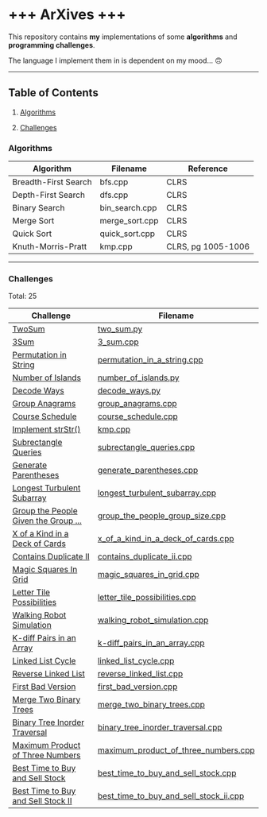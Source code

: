 # +++ ArXives +++
This repository contains **my** implementations of some **algorithms** and **programming challenges**. 

The language I implement them in is dependent on my mood... 🙃

---
## Table of Contents 
1. [Algorithms](#Algorithms)

2. [Challenges](#Challenges)

### Algorithms
| Algorithm | Filename | Reference |
--- | --- | ---
Breadth-First Search | bfs.cpp | CLRS | 
Depth-First Search | dfs.cpp | CLRS | 
Binary Search | bin_search.cpp | CLRS | 
Merge Sort | merge_sort.cpp | CLRS | 
Quick Sort | quick_sort.cpp | CLRS | 
Knuth-Morris-Pratt | kmp.cpp | CLRS, pg 1005-1006 |

---
### Challenges

Total: 25

| Challenge | Filename |
--- | --- 
[TwoSum](https://leetcode.com/problems/two-sum) |  [two_sum.py](two_sum.py) | Python | 
[3Sum](https://leetcode.com/problems/3sum) |  [3_sum.cpp](3_sum.cpp) | 
[Permutation in String](https://leetcode.com/problems/permutation-in-string) |  [permutation_in_a_string.cpp](permutation_in_a_string.cpp) | 
[Number of Islands](https://leetcode.com/problems/number-of-islands) |  [number_of_islands.py](number_of_islands.py) | Python | 
[Decode Ways](https://leetcode.com/problems/decode-ways) |  [decode_ways.py](decode_ways.py) | Python | 
[Group Anagrams](https://leetcode.com/problems/group-anagrams) |  [group_anagrams.cpp](group_anagrams.cpp) | 
[Course Schedule](https://leetcode.com/problems/course-schedule) |  [course_schedule.cpp](course_schedule.cpp) | 
[Implement strStr()](https://leetcode.com/problems/implement-strstr) |  [kmp.cpp](kmp.cpp) | 
[Subrectangle Queries](https://leetcode.com/problems/subrectangle-queries) |  [subrectangle_queries.cpp](subrectangle_queries.cpp) | 
[Generate Parentheses](https://leetcode.com/problems/generate-parentheses) |  [generate_parentheses.cpp](generate_parentheses.cpp) | 
[Longest Turbulent Subarray](https://leetcode.com/problems/longest-turbulent-subarray) |  [longest_turbulent_subarray.cpp](longest_turbulent_subarray.cpp) | 
[Group the People Given the Group ...](https://leetcode.com/problems/group-the-people-given-the-group-size-they-belong-to) |  [group_the_people_group_size.cpp](group_the_people_group_size.cpp) | 
[X of a Kind in a Deck of Cards](https://leetcode.com/problems/x-of-a-kind-in-a-deck-of-cards) |  [x_of_a_kind_in_a_deck_of_cards.cpp](x_of_a_kind_in_a_deck_of_cards.cpp) | 
[Contains Duplicate II](https://leetcode.com/problems/contains-duplicate-ii/)|  [contains_duplicate_ii.cpp](contains_duplicate_ii.cpp) | 
[Magic Squares In Grid](https://leetcode.com/problems/magic-squares-in-grid) |  [magic_squares_in_grid.cpp](magic_squares_in_grid.cpp) | 
[Letter Tile Possibilities](https://leetcode.com/problems/letter-tile-possibilities) |  [letter_tile_possibilities.cpp](letter_tile_possibilities.cpp) | 
[Walking Robot Simulation](https://leetcode.com/problems/walking-robot-simulation) |  [walking_robot_simulation.cpp](walking_robot_simulation.cpp) | 
[K-diff Pairs in an Array](https://leetcode.com/problems/k-diff-pairs-in-an-array) |  [k-diff_pairs_in_an_array.cpp](k-diff_pairs_in_an_array.cpp) | 
[Linked List Cycle](https://leetcode.com/problems/linked-list-cycle) |  [linked_list_cycle.cpp](linked_list_cycle.cpp) | 
[Reverse Linked List](https://leetcode.com/problems/reverse-linked-list) |  [reverse_linked_list.cpp](reverse_linked_list.cpp) | 
[First Bad Version](https://leetcode.com/problems/first-bad-version) |  [first_bad_version.cpp](first_bad_version.cpp) | 
[Merge Two Binary Trees](https://leetcode.com/problems/merge-two-binary-trees) |  [merge_two_binary_trees.cpp](merge_two_binary_trees.cpp) | 
[Binary Tree Inorder Traversal](https://leetcode.com/problems/binary-tree-inorder-traversal) |  [binary_tree_inorder_traversal.cpp](binary_tree_inorder_traversal.cpp) | 
[Maximum Product of Three Numbers](https://leetcode.com/problems/maximum-product-of-three-numbers) |  [maximum_product_of_three_numbers.cpp](maximum_product_of_three_numbers.cpp) | 
[Best Time to Buy and Sell Stock](https://leetcode.com/problems/best-time-to-buy-and-sell-stock)|  [best_time_to_buy_and_sell_stock.cpp](best_time_to_buy_and_sell_stock.cpp) |
[Best Time to Buy and Sell Stock II](https://leetcode.com/problems/best-time-to-buy-and-sell-stock-ii)|  [best_time_to_buy_and_sell_stock_ii.cpp](best_time_to_buy_and_sell_stock_ii.cpp) | 
